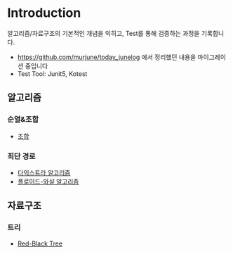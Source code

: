 # Introduction

알고리즘/자료구조의 기본적인 개념을 익히고, Test를 통해 검증하는 과정을 기록합니다.

- https://github.com/murjune/today_junelog 에서 정리했던 내용을 마이그레이션 중입니다
- Test Tool: Junit5, Kotest
 

## 알고리즘

### 순열&조합
- [조합](./src/main/java/com/murjune/practice/algorithm/combination)

### 최단 경로

- [다익스트라 알고리즘](./src/main/java/com/murjune/practice/algorithm/dijkstra)
- [플로이드-와샬 알고리즘](./src/main/java/com/murjune/practice/algorithm/floyd)

## 자료구조

### 트리
- [Red-Black Tree](./src/main/java/com/murjune/practice/algorithm/datastructure/bst/RedBlackTree.md)